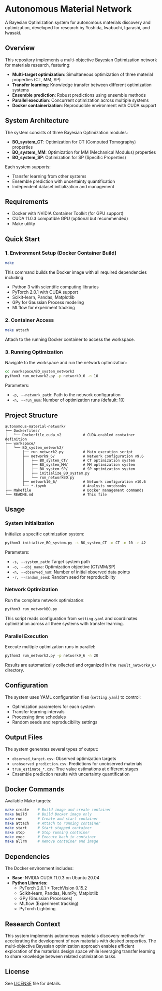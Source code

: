 # Autonomous Material Network

A Bayesian Optimization system for autonomous materials discovery and optimization, developed for research by Yoshida, Iwabuchi, Igarashi, and Iwasaki.

## Overview

This repository implements a multi-objective Bayesian Optimization network for materials research, featuring:

- **Multi-target optimization**: Simultaneous optimization of three material properties (CT, MM, SP)
- **Transfer learning**: Knowledge transfer between different optimization systems
- **Ensemble prediction**: Robust predictions using ensemble methods
- **Parallel execution**: Concurrent optimization across multiple systems
- **Docker containerization**: Reproducible environment with CUDA support

## System Architecture

The system consists of three Bayesian Optimization modules:

- **BO_system_CT**: Optimization for CT (Computed Tomography) properties
- **BO_system_MM**: Optimization for MM (Mechanical Modulus) properties  
- **BO_system_SP**: Optimization for SP (Specific Properties)

Each system supports:
- Transfer learning from other systems
- Ensemble prediction with uncertainty quantification
- Independent dataset initialization and management

## Requirements

- Docker with NVIDIA Container Toolkit (for GPU support)
- CUDA 11.0.3 compatible GPU (optional but recommended)
- Make utility

## Quick Start

### 1. Environment Setup (Docker Container Build)

```bash
make
```

This command builds the Docker image with all required dependencies including:
- Python 3 with scientific computing libraries
- PyTorch 2.0.1 with CUDA support
- Scikit-learn, Pandas, Matplotlib
- GPy for Gaussian Process modeling
- MLflow for experiment tracking

### 2. Container Access

```bash
make attach
```

Attach to the running Docker container to access the workspace.

### 3. Running Optimization

Navigate to the workspace and run the network optimization:

```bash
cd /workspace/BO_system_network2
python3 run_network2.py -p network9_6 -n 10
```

Parameters:
- `-p, --network_path`: Path to the network configuration
- `-n, --run_num`: Number of optimization runs (default: 10)

## Project Structure

```
autonomous-material-network/
├── Dockerfiles/
│   └── Dockerfile_cuda_v2          # CUDA-enabled container definition
├── workspace/
│   └── BO_system_network2/
│       ├── run_network2.py         # Main execution script
│       ├── network9_6/             # Network configuration v9.6
│       │   ├── BO_system_CT/       # CT optimization system
│       │   ├── BO_system_MM/       # MM optimization system
│       │   ├── BO_system_SP/       # SP optimization system
│       │   ├── initialize_BO_system.py
│       │   └── run_networkBO.py
│       ├── network10_6/            # Network configuration v10.6
│       └── *.ipynb                 # Analysis notebooks
├── Makefile                        # Docker management commands
└── README.md                       # This file
```

## Usage

### System Initialization

Initialize a specific optimization system:

```bash
python3 initialize_BO_system.py -s BO_system_CT -o CT -n 10 -r 42
```

Parameters:
- `-s, --system_path`: Target system path
- `-o, --obj_name`: Optimization objective (CT/MM/SP)
- `-n, --observed_num`: Number of initial observed data points
- `-r, --random_seed`: Random seed for reproducibility

### Network Optimization

Run the complete network optimization:

```bash
python3 run_networkBO.py
```

This script reads configuration from `setting.yaml` and coordinates optimization across all three systems with transfer learning.

### Parallel Execution

Execute multiple optimization runs in parallel:

```bash
python3 run_network2.py -p network9_6 -n 20
```

Results are automatically collected and organized in the `result_network9_6/` directory.

## Configuration

The system uses YAML configuration files (`setting.yaml`) to control:

- Optimization parameters for each system
- Transfer learning intervals
- Processing time schedules
- Random seeds and reproducibility settings

## Output Files

The system generates several types of output:

- `observed_target.csv`: Observed optimization targets
- `unobserved_prediction.csv`: Predictions for unobserved materials
- `true_estimate_*.csv`: True value estimations at different stages
- Ensemble prediction results with uncertainty quantification

## Docker Commands

Available Make targets:

```bash
make create    # Build image and create container
make build     # Build Docker image only
make run       # Create and start container
make attach    # Attach to running container
make start     # Start stopped container
make stop      # Stop running container
make exec      # Execute bash in container
make allrm     # Remove container and image
```

## Dependencies

The Docker environment includes:

- **Base**: NVIDIA CUDA 11.0.3 on Ubuntu 20.04
- **Python Libraries**:
  - PyTorch 2.0.1 + TorchVision 0.15.2
  - Scikit-learn, Pandas, NumPy, Matplotlib
  - GPy (Gaussian Processes)
  - MLflow (Experiment tracking)
  - PyTorch Lightning

## Research Context

This system implements autonomous materials discovery methods for accelerating the development of new materials with desired properties. The multi-objective Bayesian optimization approach enables efficient exploration of the materials design space while leveraging transfer learning to share knowledge between related optimization tasks.

## License

See [LICENSE](LICENSE) file for details.
